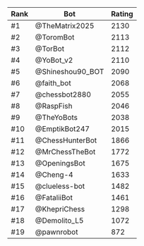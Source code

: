 Rank|Bot|Rating
---|---|---
#1|@TheMatrix2025|2130
#2|@ToromBot|2113
#3|@TorBot|2112
#4|@YoBot_v2|2110
#5|@Shineshou90_BOT|2090
#6|@faith_bot|2068
#7|@chessbot2880|2055
#8|@RaspFish|2046
#9|@TheYoBots|2038
#10|@EmptikBot247|2015
#11|@ChessHunterBot|1866
#12|@MrChessTheBot|1772
#13|@OpeningsBot|1675
#14|@Cheng-4|1633
#15|@clueless-bot|1482
#16|@FataliiBot|1461
#17|@KhepriChess|1298
#18|@Demolito_L5|1072
#19|@pawnrobot|872
